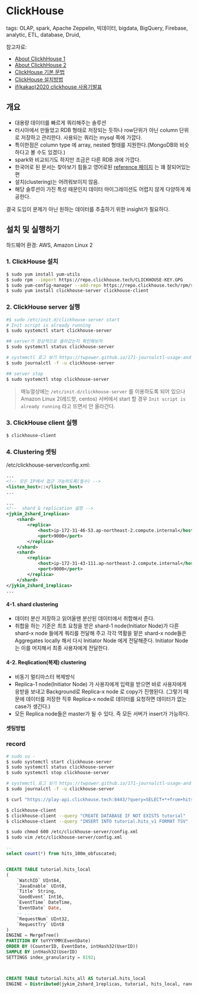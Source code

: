 # ClickHouse
tags: OLAP, spark, Apache Zeppelin, 빅데이터, bigdata, BigQuery, Firebase, analytic, ETL, database, Druid,

참고자료:
- [About ClickhHouse 1](https://medium.com/delightroom/clickhouse-%EA%B8%B0%EB%B0%98-%EB%B6%84%EC%84%9D-%ED%8C%8C%EC%9D%B4%ED%94%84%EB%9D%BC%EC%9D%B8-%EA%B5%AC%EC%B6%95-ea25b8ba43e9)
- [About ClickhHouse 2](http://whatdb.blogspot.com/2019/10/clickhouse.html)
- [ClickHouse 기본 문법](https://clickhouse.tech/docs/en/sql-reference/statements/select/sample/)
- [ClickHouse 설치방법](https://scorpio-mercury.tistory.com/27)
- [if(kakao)2020 clickhouse 사용기발표](https://tv.kakao.com/channel/3693125/cliplink/414129353)

## 개요
- 대용량 데이터를 빠르게 쿼리해주는 솔루션
- 러시아에서 만들었고 RDB 형태로 저장되는 듯하나 row단위가 아닌 column 단위로 저장하고 관리한다. 사용되는 쿼리는 mysql 쪽에 가깝다.
- 특이한점은 column type 에 array, nested 형태를 지원한다.(MongoDB와 비슷하다고 볼 수도 있겠다.)
- spark와 비교되기도 하지만 조금은 다른 RDB 과에 가깝다.
- 한국어로 된 문서는 찾아보기 힘들고 영어로된 [reference 페이지](https://clickhouse.tech/docs/en/) 는 꽤 잘되어있는 편
- 설치(clustering)는 어려워보이지 않음.
- 해당 솔루션이 가진 특성 때문인지 데이터 마이그레이션도 어렵지 않게 다양하게 제공한다.

결국 도입이 문제가 아닌 원하는 데이터를 추출하기 위한 insight가 필요하다.


## 설치 및 실행하기
하드웨어 환경: AWS, Amazon Linux 2

### 1. ClickHouse 설치

```sh
$ sudo yum install yum-utils
$ sudo rpm --import https://repo.clickhouse.tech/CLICKHOUSE-KEY.GPG
$ sudo yum-config-manager --add-repo https://repo.clickhouse.tech/rpm/stable/x86_64
$ sudo yum install clickhouse-server clickhouse-client

```

### 2. ClickHouse server 실행
```sh
#$ sudo /etc/init.d/clickhouse-server start
# Init script is already running
$ sudo systemctl start clickhouse-server

## server가 정상적으로 올라갔는지 확인해보자
$ sudo systemctl status clickhouse-server

# systemctl 로그 보기 https://twpower.github.io/171-journalctl-usage-and-examples
$ sudo journalctl -f -u clickhouse-server

## server stop 
$ sudo systemctl stop clickhouse-server
```
> 매뉴얼상에는 `/etc/init.d/clickhouse-server` 를 이용하도록 되어 있으나 Amazon Linux 2(레드핫, centos) 서버에서 start 할 경우 `Init script is already running` 라고 뜨면서 안 올라간다. 


### 3. ClickHouse client 실행
```sh
$ clickhouse-client
```

### 4. Clustering 셋팅

/etc/clickhouse-server/config.xml:
```xml
...
<!-- 모든 IP에서 접근 가능하도록(필수) -->
<listen_host>::</listen_host>
...

...
<!--  shard & replication 설정 -->
<jykim_2shard_1replicas>
    <shard>
        <replica>
            <host>ip-172-31-46-53.ap-northeast-2.compute.internal</host>
            <port>9000</port>
        </replica>
    </shard>
    <shard>
        <replica>
            <host>ip-172-31-43-111.ap-northeast-2.compute.internal</host>
            <port>9000</port>
        </replica>
    </shard>
</jykim_2shard_1replicas>
...
```

#### 4-1. shard clustering
- 데이터 분산 저장하고 읽어올땐 분산된 데이터에서 취합해서 준다.
- 취합을 하는 기준은 최초 요청을 받은 shard-1 node(Initiator Node)가 다른 shard-x node 들에게 쿼리를 전달해 주고 각각 역활을 맡은 shard-x node들은 Aggregates locally 해서 다시 Initiator Node 에게 전달해준다. Initiator Node는 이를 머지해서 최종 사용자에게 전달한다.

#### 4-2. Reqlication(복제) clustering
- 비동기 멀티마스터 복제방식
- Replica-1 node(Initiator Node) 가 사용자에게 입력을 받으면 바로 사용자에게 응받을 보내고 Background로 Replica-x node 로 copy가 진행된다. (그렇기 때문에 데이터를 저장한 직후 Replica-x node로 데이터를 요청하면 데이터가 없는 case가 생긴다.)
- 모든 Replica node들은 master가 될 수 있다. 즉 모든 서버가 insert가 가능하다.

#### 셋팅방법



### record
```sh
# sudo su -
$ sudo systemctl start clickhouse-server
$ sudo systemctl status clickhouse-server
$ sudo systemctl stop clickhouse-server

# systemctl 로그 보기 https://twpower.github.io/171-journalctl-usage-and-examples
$ sudo journalctl -f -u clickhouse-server

$ curl "https://play-api.clickhouse.tech:8443/?query=SELECT+*+from+hits_100m_obfuscated+limit+10;&user=playground&password=clickhouse&database=datasets"

$ clickhouse-client
$ clickhouse-client --query "CREATE DATABASE IF NOT EXISTS tutorial"
$ clickhouse-client --query "INSERT INTO tutorial.hits_v1 FORMAT TSV" --max_insert_block_size=100000 < hits_v1.tsv

$ sudo chmod 600 /etc/clickhouse-server/config.xml
$ sudo vim /etc/clickhouse-server/config.xml
```

```sql
-- 
select count(*) from hits_100m_obfuscated;


CREATE TABLE tutorial.hits_local
(
    `WatchID` UInt64,
    `JavaEnable` UInt8,
    `Title` String,
    `GoodEvent` Int16,
    `EventTime` DateTime,
    `EventDate` Date,
    -- ...
    `RequestNum` UInt32,
    `RequestTry` UInt8
)
ENGINE = MergeTree()
PARTITION BY toYYYYMM(EventDate)
ORDER BY (CounterID, EventDate, intHash32(UserID))
SAMPLE BY intHash32(UserID)
SETTINGS index_granularity = 8192;



CREATE TABLE tutorial.hits_all AS tutorial.hits_local
ENGINE = Distributed(jykim_2shard_1replicas, tutorial, hits_local, rand());

```